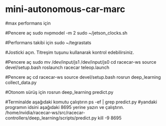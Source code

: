 # mini-autonomous-car-marc

#max performans için

#Pencere aç
sudo nvpmodel -m 2
sudo ~/jetson_clocks.sh

#Performans takibi için
sudo ~/tegrastats


#Josticki açın. Titreşim tuşunu kullanarak kontrol edebilirsiniz.

#Pencere aç
sudo mv /dev/input/js1 /dev/input/js0
cd racecar-ws
source devel/setup.bash
roslaunch racecar teleop.launch


#Pencere aç
cd racecar-ws
source devel/setup.bash
rosrun deep_learning collect_data.py

#Otonom sürüş için
rosrun deep_learning predict.py

#Terminalde aşağıdaki komutu çalıştırın
ps -ef | grep predict.py
#yandaki programın idsini aşağıdaki 8695 yerine yazın ve çalıştırın. /home/nvidia/racecar-ws/src/racecar-controllers/deep_learning/scripts/predict.py
kill -9 8695

